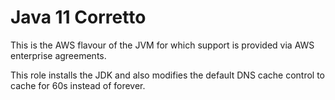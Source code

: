 Java 11 Corretto
================

This is the AWS flavour of the JVM for which support is provided via AWS enterprise agreements.

This role installs the JDK and also modifies the default DNS cache control to cache for 60s instead of forever.